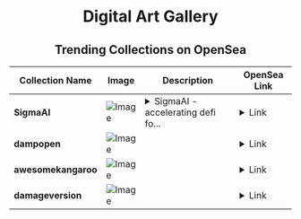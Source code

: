 <div align="center">

# Digital Art Gallery

## Trending Collections on OpenSea

| Collection Name                       | Image                                                                                     | Description                       | OpenSea Link                                                                                          |
|---------------------------------------|-------------------------------------------------------------------------------------------|-----------------------------------|--------------------------------------------------------------------------------------------------------|
| **SigmaAI** | ![Image](https://i.seadn.io/s/raw/files/f86ff64645ff2442c5fb028cf30af377.jpg?w=500&auto=format?w=200&auto=format) | <details><summary>SigmaAI - accelerating defi fo...</summary>SigmaAI - accelerating defi forever</details> | <details><summary>Link</summary>[SigmaAI](https://opensea.io/collection/sigmaai-3)</details> |
| **dampopen** | ![Image](https://i.seadn.io/s/raw/files/8d8b3b231ca53f44d0e3380b0d1d63a4.png?w=500&auto=format?w=200&auto=format) |  | <details><summary>Link</summary>[dampopen](https://opensea.io/collection/dampopen)</details> |
| **awesomekangaroo** | ![Image](https://i.seadn.io/s/raw/files/5d0b0e691c1787f9ae2ec65dd043749e.png?w=500&auto=format?w=200&auto=format) |  | <details><summary>Link</summary>[awesomekangaroo](https://opensea.io/collection/awesomekangaroo)</details> |
| **damageversion** | ![Image](https://i.seadn.io/s/raw/files/96ccec201ac67cc77c8970e03d7e4669.png?w=500&auto=format?w=200&auto=format) |  | <details><summary>Link</summary>[damageversion](https://opensea.io/collection/damageversion)</details> |

</div>